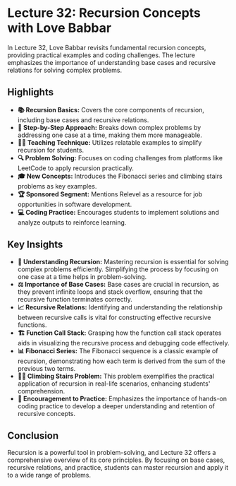 # Lecture 32: Recursion Concepts with Love Babbar

In Lecture 32, Love Babbar revisits fundamental recursion concepts, providing practical examples and coding challenges. The lecture emphasizes the importance of understanding base cases and recursive relations for solving complex problems.

## Highlights

- **📚 Recursion Basics:** Covers the core components of recursion, including base cases and recursive relations.
- **👣 Step-by-Step Approach:** Breaks down complex problems by addressing one case at a time, making them more manageable.
- **👨‍🏫 Teaching Technique:** Utilizes relatable examples to simplify recursion for students.
- **🔍 Problem Solving:** Focuses on coding challenges from platforms like LeetCode to apply recursion practically.
- **🎓 New Concepts:** Introduces the Fibonacci series and climbing stairs problems as key examples.
- **🏆 Sponsored Segment:** Mentions Relevel as a resource for job opportunities in software development.
- **💻 Coding Practice:** Encourages students to implement solutions and analyze outputs to reinforce learning.

## Key Insights

- **🔑 Understanding Recursion:** Mastering recursion is essential for solving complex problems efficiently. Simplifying the process by focusing on one case at a time helps in problem-solving.
- **⚖️ Importance of Base Cases:** Base cases are crucial in recursion, as they prevent infinite loops and stack overflow, ensuring that the recursive function terminates correctly.
- **📈 Recursive Relations:** Identifying and understanding the relationship between recursive calls is vital for constructing effective recursive functions.
- **🏗️ Function Call Stack:** Grasping how the function call stack operates aids in visualizing the recursive process and debugging code effectively.
- **📊 Fibonacci Series:** The Fibonacci sequence is a classic example of recursion, demonstrating how each term is derived from the sum of the previous two terms.
- **🚶‍♂️ Climbing Stairs Problem:** This problem exemplifies the practical application of recursion in real-life scenarios, enhancing students' comprehension.
- **📢 Encouragement to Practice:** Emphasizes the importance of hands-on coding practice to develop a deeper understanding and retention of recursive concepts.

## Conclusion

Recursion is a powerful tool in problem-solving, and Lecture 32 offers a comprehensive overview of its core principles. By focusing on base cases, recursive relations, and practice, students can master recursion and apply it to a wide range of problems.
